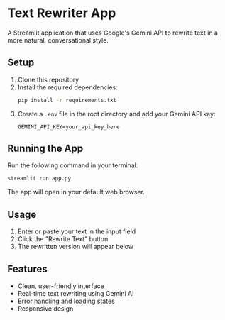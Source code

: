 # Text Rewriter App

A Streamlit application that uses Google's Gemini API to rewrite text in a more natural, conversational style.

## Setup

1. Clone this repository
2. Install the required dependencies:
   ```bash
   pip install -r requirements.txt
   ```
3. Create a `.env` file in the root directory and add your Gemini API key:
   ```
   GEMINI_API_KEY=your_api_key_here
   ```

## Running the App

Run the following command in your terminal:
```bash
streamlit run app.py
```

The app will open in your default web browser.

## Usage

1. Enter or paste your text in the input field
2. Click the "Rewrite Text" button
3. The rewritten version will appear below

## Features

- Clean, user-friendly interface
- Real-time text rewriting using Gemini AI
- Error handling and loading states
- Responsive design 
